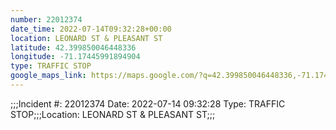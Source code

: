 ```yaml
---
number: 22012374
date_time: 2022-07-14T09:32:28+00:00
location: LEONARD ST & PLEASANT ST
latitude: 42.399850046448336
longitude: -71.17445991894904
type: TRAFFIC STOP
google_maps_link: https://maps.google.com/?q=42.399850046448336,-71.17445991894904
---
```


;;;Incident #: 22012374  Date: 2022-07-14 09:32:28   Type: TRAFFIC STOP;;;Location: LEONARD ST & PLEASANT ST;;;
